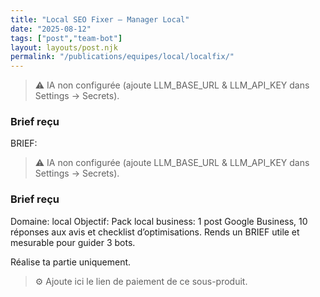 ```yaml
---
title: "Local SEO Fixer — Manager Local"
date: "2025-08-12"
tags: ["post","team-bot"]
layout: layouts/post.njk
permalink: "/publications/equipes/local/localfix/"
---
```

> ⚠️ IA non configurée (ajoute LLM_BASE_URL & LLM_API_KEY dans Settings → Secrets).

### Brief reçu
BRIEF:
> ⚠️ IA non configurée (ajoute LLM_BASE_URL & LLM_API_KEY dans Settings → Secrets).

### Brief reçu
Domaine: local
Objectif: Pack local business: 1 post Google Business, 10 réponses aux avis et checklist d’optimisations.
Rends un BRIEF utile et mesurable pour guider 3 bots.

Réalise ta partie uniquement.

> ⚙️ Ajoute ici le lien de paiement de ce sous-produit.
